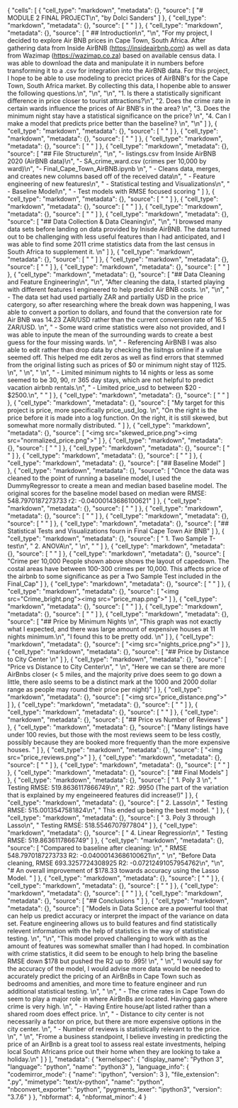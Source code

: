 {
 "cells": [
  {
   "cell_type": "markdown",
   "metadata": {},
   "source": [
    "# MODULE 2 FINAL PROJECT\n",
    "by Dolci Sanders"
   ]
  },
  {
   "cell_type": "markdown",
   "metadata": {},
   "source": [
    " "
   ]
  },
  {
   "cell_type": "markdown",
   "metadata": {},
   "source": [
    " ## Introduction\n",
    "\n",
    "For my project, I decided to explore Air BNB prices in Cape Town, South Africa. After gathering data from Inside AirBNB (https://insideairbnb.com) as well as data from Wazimap (https://wazimap.co.za) based on available census data. I was able to download the data and manipulate it in numbers before transforming it to a .csv for integration into the AirBNB data. For this project, I hope to be able to use modeling to precict prices of AirBNB's for the Cape Town, South Africa market. By collecting this data, I hopenbe able to answer the following questions.\n",
    "\n",
    "\n",
    "1. Is there a statistically significant difference in price closer to tourist attractions?\n",
    "2. Does the crime rate in certain wards influence the prices of Air BNB's in the area? \n",
    "3. Does the minimum night stay have a statistical significance on the price? \n",
    "4. Can I make a model that predicts price better than the baseline? \n",
    "\n"
   ]
  },
  {
   "cell_type": "markdown",
   "metadata": {},
   "source": [
    " "
   ]
  },
  {
   "cell_type": "markdown",
   "metadata": {},
   "source": [
    " "
   ]
  },
  {
   "cell_type": "markdown",
   "metadata": {},
   "source": [
    " "
   ]
  },
  {
   "cell_type": "markdown",
   "metadata": {},
   "source": [
    "## File Structure\n",
    "\n",
    "- listings.csv from Inside AirBNB 2020 (AirBNB data)\n",
    "- SA_crime_ward.csv (crimes per 10,000 by ward)\n",
    "- Final_Cape_Town_AirBNB.ipynb \n",
    "    - Cleans data, merges, and creates new columns based off of the received data\n",
    "    - Feature engineering of new features\n",
    "    - Statistical testing and Visualizations\n",
    "    - Baseline Model\n",
    "    - Test models with RMSE focused scoring "
   ]
  },
  {
   "cell_type": "markdown",
   "metadata": {},
   "source": [
    " "
   ]
  },
  {
   "cell_type": "markdown",
   "metadata": {},
   "source": [
    " "
   ]
  },
  {
   "cell_type": "markdown",
   "metadata": {},
   "source": [
    " "
   ]
  },
  {
   "cell_type": "markdown",
   "metadata": {},
   "source": [
    "## Data Collection & Data Cleaning\n",
    "\n",
    "I browsed many data sets before landing on data provided by Inisde AirBNB. The data turned out to be challenging with less useful features than I had anticipated, and I was able to find some 2011 crime statistics data from the last census in South Africa to supplement it. \n"
   ]
  },
  {
   "cell_type": "markdown",
   "metadata": {},
   "source": [
    " "
   ]
  },
  {
   "cell_type": "markdown",
   "metadata": {},
   "source": [
    " "
   ]
  },
  {
   "cell_type": "markdown",
   "metadata": {},
   "source": [
    " "
   ]
  },
  {
   "cell_type": "markdown",
   "metadata": {},
   "source": [
    "## Data Cleaning and Feature Engineering\n",
    "\n",
    "After cleaning the data, I started playing with different features I engineered to help predict Air BNB costs. \n",
    "\n",
    "   - The data set had used partially ZAR and partially USD in the price catergory, so after researching where the break down was happening, I was able to convert a portion to dollars, and found that the conversion rate for Air BNB was 14.23 ZAR/USD rather than the current conversion rate of 16.5 ZAR/USD. \n",
    "   - Some ward crime statistics were also not provided, and I was able to inpute the mean of the surrounding wards to create a best guess for the four missing wards. \n",
    "   - Referencing AirBNB I was also able to edit rather than drop data by checking the lisitngs online if a value seemed off. This helped me edit zeros as well as find errors that stemmed from the original listing such as prices of $0 or minimum night stay of 1125. \n",
    "    \n",
    "    \n",
    "  - Limited minimum nights to 14 nights or less as some seemed to be 30, 90, rr 365 day stays, which are not helpful to predict vacation airbnb rentals.\n",
    "  - Limited price_usd to between $20 - $2500.\n",
    "    "
   ]
  },
  {
   "cell_type": "markdown",
   "metadata": {},
   "source": [
    " "
   ]
  },
  {
   "cell_type": "markdown",
   "metadata": {},
   "source": [
    "My target for this project is price, more specifically price_usd_log. \n",
    "On the right is the price before it is made into a log function. On the right, it is still skewed, but somewhat more normally distributed. "
   ]
  },
  {
   "cell_type": "markdown",
   "metadata": {},
   "source": [
    "<img src=\"skewed_price.png\"><img src=\"normalized_price.png\">"
   ]
  },
  {
   "cell_type": "markdown",
   "metadata": {},
   "source": [
    " "
   ]
  },
  {
   "cell_type": "markdown",
   "metadata": {},
   "source": [
    " "
   ]
  },
  {
   "cell_type": "markdown",
   "metadata": {},
   "source": [
    " "
   ]
  },
  {
   "cell_type": "markdown",
   "metadata": {},
   "source": [
    "## Baseline Model"
   ]
  },
  {
   "cell_type": "markdown",
   "metadata": {},
   "source": [
    "Once the data was cleaned to the point of running a baseline model, I used the DummyRegressor to create a mean and median based baseline model. The original scores for the baseline model based on median were RMSE: 548.7970187273733 r2:  -0.04000143686100621"
   ]
  },
  {
   "cell_type": "markdown",
   "metadata": {},
   "source": [
    " "
   ]
  },
  {
   "cell_type": "markdown",
   "metadata": {},
   "source": [
    " "
   ]
  },
  {
   "cell_type": "markdown",
   "metadata": {},
   "source": [
    " "
   ]
  },
  {
   "cell_type": "markdown",
   "metadata": {},
   "source": [
    "## Statistical Tests and Visualizations fourn in Final Cape Town Air BNB"
   ]
  },
  {
   "cell_type": "markdown",
   "metadata": {},
   "source": [
    "    1. Two Sample T-test\n",
    "    2. ANOVA\n",
    "    \n",
    "    "
   ]
  },
  {
   "cell_type": "markdown",
   "metadata": {},
   "source": [
    " "
   ]
  },
  {
   "cell_type": "markdown",
   "metadata": {},
   "source": [
    "Crime per 10,000 People shown above shows the layout of capedown. The costal areas have between 100-300 crimes per 10,000. This affects price of the airbnb to some significance as per a Two Sample Test included in the Final_Cap"
   ]
  },
  {
   "cell_type": "markdown",
   "metadata": {},
   "source": [
    " "
   ]
  },
  {
   "cell_type": "markdown",
   "metadata": {},
   "source": [
    "<img src=\"Crime_bright.png\"><img src=\"price_map.png\">"
   ]
  },
  {
   "cell_type": "markdown",
   "metadata": {},
   "source": [
    "   "
   ]
  },
  {
   "cell_type": "markdown",
   "metadata": {},
   "source": [
    "   "
   ]
  },
  {
   "cell_type": "markdown",
   "metadata": {},
   "source": [
    "## Price by Minimum Nights \n",
    "This graph was not exactly what I expected, and there was large amount of expensive houses at 11 nights minimum.\n",
    "I found this to be pretty odd. \n"
   ]
  },
  {
   "cell_type": "markdown",
   "metadata": {},
   "source": [
    "<img src=\"nights_price.png\">"
   ]
  },
  {
   "cell_type": "markdown",
   "metadata": {},
   "source": [
    "## Price by Distance to City Center \n"
   ]
  },
  {
   "cell_type": "markdown",
   "metadata": {},
   "source": [
    "Price vs Distance to City Center\n",
    " \n",
    "Here we can se there are more AirBnbs closer (< 5 miles, and the majority prive does seem to go down a little, there aslo seems to be a distinct mark at the 1000 and 2000 dollar range as people may round their price per night)"
   ]
  },
  {
   "cell_type": "markdown",
   "metadata": {},
   "source": [
    "<img src=\"price_distance.png\">"
   ]
  },
  {
   "cell_type": "markdown",
   "metadata": {},
   "source": [
    " "
   ]
  },
  {
   "cell_type": "markdown",
   "metadata": {},
   "source": [
    " "
   ]
  },
  {
   "cell_type": "markdown",
   "metadata": {},
   "source": [
    "## Price vs Number of Reviews"
   ]
  },
  {
   "cell_type": "markdown",
   "metadata": {},
   "source": [
    "Many listings have under 100 revies, but those with the most reviews seem to be less costly, possibly because they are booked more frequently than the more expensive houses. "
   ]
  },
  {
   "cell_type": "markdown",
   "metadata": {},
   "source": [
    "<img src=\"price_reviews.png\">"
   ]
  },
  {
   "cell_type": "markdown",
   "metadata": {},
   "source": [
    " "
   ]
  },
  {
   "cell_type": "markdown",
   "metadata": {},
   "source": [
    " "
   ]
  },
  {
   "cell_type": "markdown",
   "metadata": {},
   "source": [
    "## Final Models"
   ]
  },
  {
   "cell_type": "markdown",
   "metadata": {},
   "source": [
    "    1. Poly 3 \n",
    "        Testing RMSE: 519.8636117866749\n",
    "        R2: .9950 (The part of the variation that is explained by my engeineered features did increase!)"
   ]
  },
  {
   "cell_type": "markdown",
   "metadata": {},
   "source": [
    "    2. Lasso\n",
    "        Testing RMSE:   515.0013547581824\n",
    "        This ended up being the best model. "
   ]
  },
  {
   "cell_type": "markdown",
   "metadata": {},
   "source": [
    "    3. Poly 3 through Lasso\n",
    "        Testing RMSE:  518.5546707977804"
   ]
  },
  {
   "cell_type": "markdown",
   "metadata": {},
   "source": [
    "    4. Linear Regression\n",
    "        Testing RMSE:  519.8636117866749"
   ]
  },
  {
   "cell_type": "markdown",
   "metadata": {},
   "source": [
    "Compared to baseline after cleaning: \n",
    "    RMSE 548.7970187273733 R2:  -0.04000143686100621\n",
    "    \n",
    "Before Data cleaning, RMSE  693.3257724308925 R2:  -0.07212491057954762\n",
    "\n",
    "# An overall improvement of $178.33 towards accuracy using the Lasso Model. "
   ]
  },
  {
   "cell_type": "markdown",
   "metadata": {},
   "source": [
    " "
   ]
  },
  {
   "cell_type": "markdown",
   "metadata": {},
   "source": [
    " "
   ]
  },
  {
   "cell_type": "markdown",
   "metadata": {},
   "source": [
    " "
   ]
  },
  {
   "cell_type": "markdown",
   "metadata": {},
   "source": [
    "## Conclusions "
   ]
  },
  {
   "cell_type": "markdown",
   "metadata": {},
   "source": [
    "Models in Data Science are a powerful tool that can help us predict accuracy or interpret the impact of the variance on data set. Feature engineering allows us to build features and find statistically relevent information with the help of statistics in the way of statistical testing. \n",
    "\n",
    "This model proved challenging to work with as the amount of features was somewhat smaller than I had hoped. In combination with crime statistics, it did seem to be enough to help bring the baseline RMSE down $178 but pushed the R2 up to .995! \n",
    " \n",
    "I would say for the accuracy of the model, I would advise more data would be needed to accurately predict the pricing of an AirBnBs in Cape Town such as bedrooms and amenities, and more time to feature engineer and run additional statistical testing. \n",
    " \n",
    "    - The crime rates in Cape Town do seem to play a major role in where AirBnBs are located. Having gaps where crime is very high. \n",
    "    - Having Entire house/apt listed rather than a shared room does effect price. \n",
    "    - Distance to city center is not necessarily a factor on price, but there are more expensive options in the city center. \n",
    "    - Number of reviews is statistically relevant to the price. \n",
    "    \n",
    "Frome a business standpoint, I believe investing in predicting the price of an AirBnb is a great tool to assess real estate investments, helping local South Africans price out their home when they are looking to take a holiday.\n"
   ]
  }
 ],
 "metadata": {
  "kernelspec": {
   "display_name": "Python 3",
   "language": "python",
   "name": "python3"
  },
  "language_info": {
   "codemirror_mode": {
    "name": "ipython",
    "version": 3
   },
   "file_extension": ".py",
   "mimetype": "text/x-python",
   "name": "python",
   "nbconvert_exporter": "python",
   "pygments_lexer": "ipython3",
   "version": "3.7.6"
  }
 },
 "nbformat": 4,
 "nbformat_minor": 4
}
